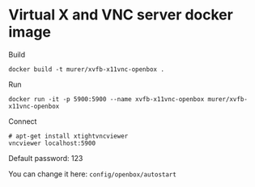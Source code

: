 # Virtual X and VNC server docker image

Build

```shell
docker build -t murer/xvfb-x11vnc-openbox .
```

Run

```shell
docker run -it -p 5900:5900 --name xvfb-x11vnc-openbox murer/xvfb-x11vnc-openbox
```

Connect

```shell
# apt-get install xtightvncviewer
vncviewer localhost:5900
```
Default password: 123

You can change it here: ```config/openbox/autostart```
